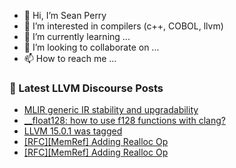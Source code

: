 - 👋 Hi, I’m Sean Perry
- 👀 I’m interested in compilers (c++, COBOL, llvm)
- 🌱 I’m currently learning ...
- 💞️ I’m looking to collaborate on ...
- 📫 How to reach me ...

<!---
s66perry/s66perry is a ✨ special ✨ repository because its `README.md` (this file) appears on your GitHub profile.
You can click the Preview link to take a look at your changes.
--->
### 📕 Latest LLVM Discourse Posts

<!-- DISCOURSE-LLVM:START -->
- [MLIR generic IR stability and upgradability](https://discourse.llvm.org/t/mlir-generic-ir-stability-and-upgradability/65371#post_4)
- [__float128: how to use f128 functions with clang?](https://discourse.llvm.org/t/float128-how-to-use-f128-functions-with-clang/65470#post_1)
- [LLVM 15.0.1 was tagged](https://discourse.llvm.org/t/llvm-15-0-1-was-tagged/65381#post_19)
- [[RFC][MemRef] Adding Realloc Op](https://discourse.llvm.org/t/rfc-memref-adding-realloc-op/65132#post_17)
- [[RFC][MemRef] Adding Realloc Op](https://discourse.llvm.org/t/rfc-memref-adding-realloc-op/65132#post_16)
<!-- DISCOURSE-LLVM:END -->
